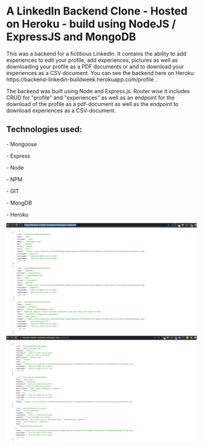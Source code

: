 <h1>A LinkedIn Backend Clone - Hosted on Heroku - build using NodeJS / ExpressJS and MongoDB</h1>
<p>This was a backend for a fictitious LinkedIn. It contains the ability to add experiences to edit your profile, add experiences, pictures as well as downloading your profile as a PDF documents or and to download your experiences as a CSV document.  You can see the backend here on Heroku: https://backend-linkedin-buildweek.herokuapp.com/profile .</p>
<p>The backend was built using Node and Express.js. Router wise it includes CRUD for "profile" and "experiences" as well as an endpoint for the download of the profile as a pdf-document as well as the endpoint to download experiences as a CSV-document.  </p>
<h2>Technologies used:</h2>
<p>- Mongoose</p>
<p>- Express</p>
<p>- Node</p>
<p>- NPM</p>
<p>- GIT</p>
<p>- MongDB</p>
<p>- Heroku</p>
<img src="./Screenshot1.png">
<img src="./Screenshot2.png">
